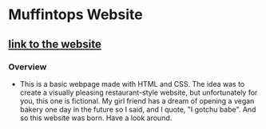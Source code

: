 

# Muffintops Website

## [link to the website](https://muffintops.netlify.app)

### Overview
- This is a basic webpage made with HTML and CSS. The idea was to create a visually pleasing restaurant-style website, but unfortunately for you, this one is fictional. My girl friend has a dream of opening a vegan bakery one day in the future so I said, and I quote, "I gotchu babe". And so this website was born. Have a look around.